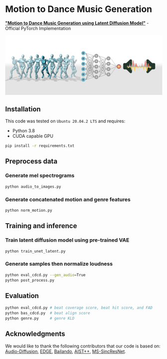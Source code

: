 # Motion to Dance Music Generation
[**"Motion to Dance Music Generation using Latent Diffusion Model"**](https://dmdproject.github.io/) - Official PyTorch Implementation  

![teaser](https://github.com/DMDproject/DMDproject.github.io/blob/main/static/images/main_figure_dmd.jpg)


## Installation

This code was tested on `Ubuntu 20.04.2 LTS` and requires:

* Python 3.8
* CUDA capable GPU

```bash
pip install -r requirements.txt
```

## Preprocess data
### Generate mel spectrograms
```bash
python audio_to_images.py
```

### Generate concatenated motion and genre features
```bash
python norm_motion.py
```

## Training and inference
### Train latent diffusion model using pre-trained VAE
```bash
python train_unet_latent.py
```

### Generate samples then normalize loudness
```bash
python eval_cdcd.py --gen_audio=True
python post_process.py
```

## Evaluation
```bash
python eval_cdcd.py # beat coverage score, beat hit score, and FAD
python bas_cdcd.py  # beat align score
python genre.py     # genre KLD
```

## Acknowledgments

We would like to thank the following contributors that our code is based on: [Audio-Diffusion](https://github.com/teticio/audio-diffusion/), [EDGE](https://github.com/Stanford-TML/EDGE), [Bailando](https://github.com/lisiyao21/Bailando), [AIST++](https://github.com/google-research/mint), [MS-SincResNet](https://github.com/PeiChunChang/MS-SincResNet).
